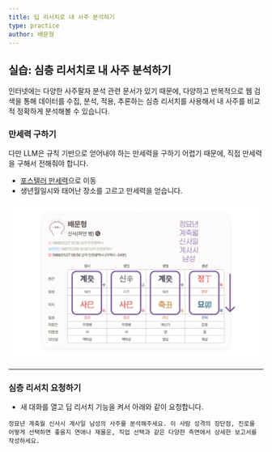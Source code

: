 ```yaml
---
title: 딥 리서치로 내 사주 분석하기
type: practice
author: 배문형
---
```


## 실습: 심층 리서치로 내 사주 분석하기

인터넷에는 다양한 사주팔자 분석 관련 문서가 있기 때문에, 다양하고 반복적으로 웹 검색을 통해 데이터를 수집, 분석, 적용, 추론하는 심층 리서치를 사용해서 내 사주를 비교적 정확하게 분석해볼 수 있습니다.

### 만세력 구하기

다만 LLM은 규칙 기반으로 얻어내야 하는 만세력을 구하기 어렵기 때문에, 직접 만세력을 구해서 전해줘야 합니다.

- [포스텔러 만세력](https://pro.forceteller.com/profile/edit)으로 이동
- 생년월일시와 태어난 장소를 고르고 만세력을 얻습니다.

![](../attachments/chatgpt-4pillars.png)

---

### 심층 리서치 요청하기

- 새 대화를 열고 딥 리서치 기능을 켜서 아래와 같이 요청합니다.

```
정묘년 계축월 신사시 계사일 남성의 사주를 분석해주세요. 이 사람 성격의 장단점, 진로를 어떻게 선택하면 좋을지 연애나 재물운, 직업 선택과 같은 다양한 측면에서 상세한 보고서를 작성하세요.
```